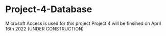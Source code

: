 # Project-4-Database
Microsoft Access is used for this project
 Project 4 will be finsihed on April 16th 2022
(UNDER CONSTRUCTION)
